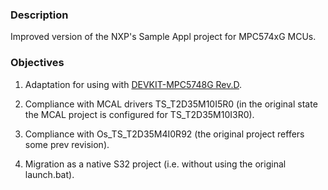 ### Description

Improved version of the NXP's Sample Appl project for MPC574xG MCUs.

### Objectives

1) Adaptation for using with [DEVKIT-MPC5748G Rev.D](https://www.nxp.com/design/development-boards/automotive-development-platforms/mpc57xx-mcu-platforms/mpc5748g-development-board-for-secure-gateway:DEVKIT-MPC5748G).

2) Compliance with MCAL drivers TS_T2D35M10I5R0 (in the original state the MCAL project is configured for TS_T2D35M10I3R0).

3) Compliance with Os_TS_T2D35M4I0R92 (the original project reffers some prev revision).

3) Migration as a native S32 project (i.e. without using the original launch.bat).
